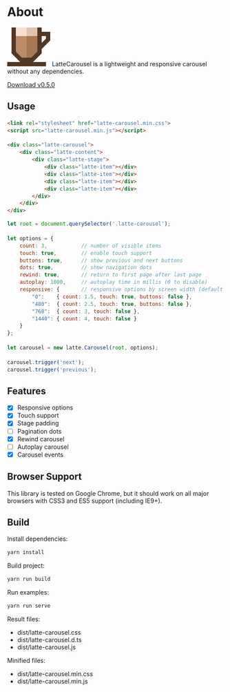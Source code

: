 # About

![LatteCarousel](./colored_small.png "LatteCarousel") LatteCarousel is a lightweight and responsive carousel without any dependencies.

[Download v0.5.0](https://github.com/latte-carousel/latte-carousel/releases/tag/0.5.0)

## Usage

```html
<link rel="stylesheet" href="latte-carousel.min.css">
<script src="latte-carousel.min.js"></script>

<div class="latte-carousel">
    <div class="latte-content">
        <div class="latte-stage">
            <div class="latte-item"></div>
            <div class="latte-item"></div>
            <div class="latte-item"></div>
            <div class="latte-item"></div>
        </div>
    </div>
</div>
```

```js
let root = document.querySelector('.latte-carousel');

let options = {
    count: 3,           // number of visible items
    touch: true,        // enable touch support
    buttons: true,      // show previous and next buttons
    dots: true,         // show navigation dots
    rewind: true,       // return to first page after last page
    autoplay: 1000,     // autoplay time in millis (0 to disable)
    responsive: {       // responsive options by screen width (default value for unespecified fields)
        "0":    { count: 1.5, touch: true, buttons: false },
        "480":  { count: 2.5, touch: true, buttons: false },
        "768":  { count: 3, touch: false },
        "1440": { count: 4, touch: false }
    }
};

let carousel = new latte.Carousel(root, options);

carousel.trigger('next');
carousel.trigger('previous');
```

## Features

- [x] Responsive options
- [x] Touch support
- [x] Stage padding
- [ ] Pagination dots
- [x] Rewind carousel
- [ ] Autoplay carousel
- [x] Carousel events

## Browser Support

This library is tested on Google Chrome, but it should work on all major browsers with CSS3 and ES5 support (including IE9+).

## Build

Install dependencies:

```sh
yarn install
```

Build project:

```sh
yarn run build
```

Run examples:

```sh
yarn run serve
```

Result files:

- dist/latte-carousel.css
- dist/latte-carousel.d.ts
- dist/latte-carousel.js

Minified files:

- dist/latte-carousel.min.css
- dist/latte-carousel.min.js
